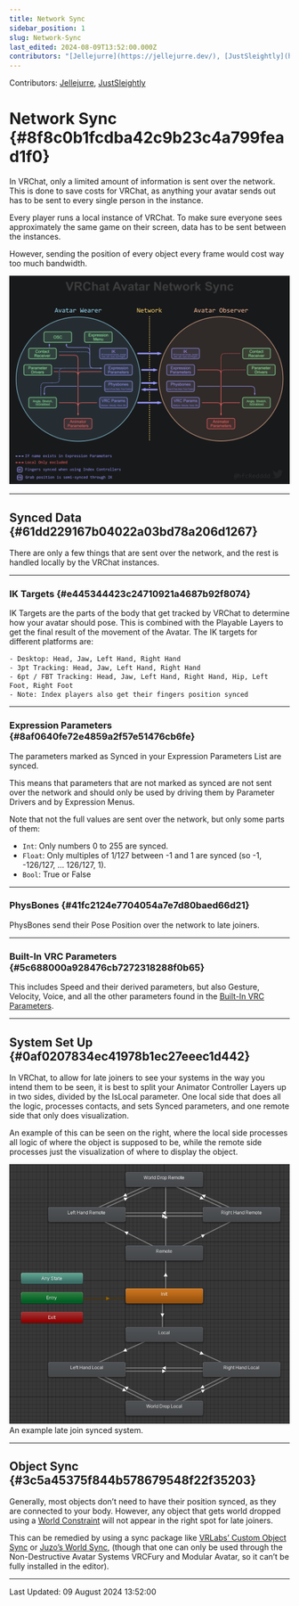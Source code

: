 ```yaml
---
title: Network Sync
sidebar_position: 1
slug: Network-Sync
last_edited: 2024-08-09T13:52:00.000Z
contributors: "[Jellejurre](https://jellejurre.dev/), [JustSleightly](https://vrc.sleightly.dev/)"
---
```

Contributors: [Jellejurre](https://jellejurre.dev/), [JustSleightly](https://vrc.sleightly.dev/)



# Network Sync {#8f8c0b1fcdba42c9b23c4a799fead1f0}


<div class='notion-row'>
<div class='notion-column' style={{width: 'calc((100% - (min(32px, 4vw) * 1)) * 0.5)'}}>


In VRChat, only a limited amount of information is sent over the network. This is done to save costs for VRChat, as anything your avatar sends out has to be sent to every single person in the instance.



Every player runs a local instance of VRChat. To make sure everyone sees approximately the same game on their screen, data has to be sent between the instances.



However, sending the position of every object every frame would cost way too much bandwidth.



</div><div className='notion-spacer'></div>

<div class='notion-column' style={{width: 'calc((100% - (min(32px, 4vw) * 1)) * 0.5)'}}>


![](./Network-Sync.ffbbcd4d-638b-4909-99eb-35fa203d4f6f.png)


</div><div className='notion-spacer'></div>
</div>


---


## Synced Data {#61dd229167b04022a03bd78a206d1267}


There are only a few things that are sent over the network, and the rest is handled locally by the VRChat instances.


---


### IK Targets {#e445344423c24710921a4687b92f8074}


IK Targets are the parts of the body that get tracked by VRChat to determine how your avatar should pose. This is combined with the Playable Layers to get the final result of the movement of the Avatar. The IK targets for different platforms are: 

	- Desktop: Head, Jaw, Left Hand, Right Hand
	- 3pt Tracking: Head, Jaw, Left Hand, Right Hand
	- 6pt / FBT Tracking: Head, Jaw, Left Hand, Right Hand, Hip, Left Foot, Right Foot
	- Note: Index players also get their fingers position synced
---


### Expression Parameters {#8af0640fe72e4859a2f57e51476cb6fe}


The parameters marked as Synced in your Expression Parameters List are synced.


This means that parameters that are not marked as synced are not sent over the network and should only be used by driving them by Parameter Drivers and by Expression Menus.


Note that not the full values are sent over the network, but only some parts of them:

- `Int`: Only numbers 0 to 255 are synced.
- `Float`: Only multiples of 1/127 between -1 and 1 are synced (so -1, -126/127, … 126/127, 1).
- `Bool`: True or False
---


### PhysBones {#41fc2124e7704054a7e7d80baed66d21}


PhysBones send their Pose Position over the network to late joiners.


---


### Built-In VRC Parameters {#5c688000a928476cb7272318288f0b65}


This includes Speed and their derived parameters, but also Gesture, Velocity, Voice, and all the other parameters found in the [Built-In VRC Parameters](/docs/Avatars/VRC-Parameters).


---


## System Set Up {#0af0207834ec41978b1ec27eeec1d442}


<div class='notion-row'>
<div class='notion-column' style={{width: 'calc((100% - (min(32px, 4vw) * 1)) * 1.1875)'}}>


In VRChat, to allow for late joiners to see your systems in the way you intend them to be seen, it is best to split your Animator Controller Layers up in two sides, divided by the IsLocal parameter.  One local side that does all the logic, processes contacts, and sets Synced parameters, and one remote side that only does visualization.



An example of this can be seen on the right, where the local side processes all logic of where the object is supposed to be, while the remote side processes just the visualization of where to display the object.



</div><div className='notion-spacer'></div>

<div class='notion-column' style={{width: 'calc((100% - (min(32px, 4vw) * 1)) * 0.8125)'}}>


![An example late join synced system.](./Network-Sync.7e821e59-44ee-4564-aa8c-22521f1498b1.png)<br/><GreyItalicText>An example late join synced system.</GreyItalicText>


</div><div className='notion-spacer'></div>
</div>


---


## Object Sync {#3c5a45375f844b578679548f22f35203}


Generally, most objects don’t need to have their position synced, as they are connected to your body. However, any object that gets world dropped using a [World Constraint](https://github.com/VRLabs/World-Constraint) will not appear in the right spot for late joiners. 


This can be remedied by using a sync package like [VRLabs’ Custom Object Sync](https://github.com/VRLabs/Custom-Object-Sync) or [Juzo’s World Sync](https://github.com/JuzoVR/WorldSync), (though that one can only be used through the Non-Destructive Avatar Systems VRCFury and Modular Avatar, so it can’t be fully installed in the editor).



---
<RightAlignedText>Last Updated: 09 August 2024 13:52:00</RightAlignedText>